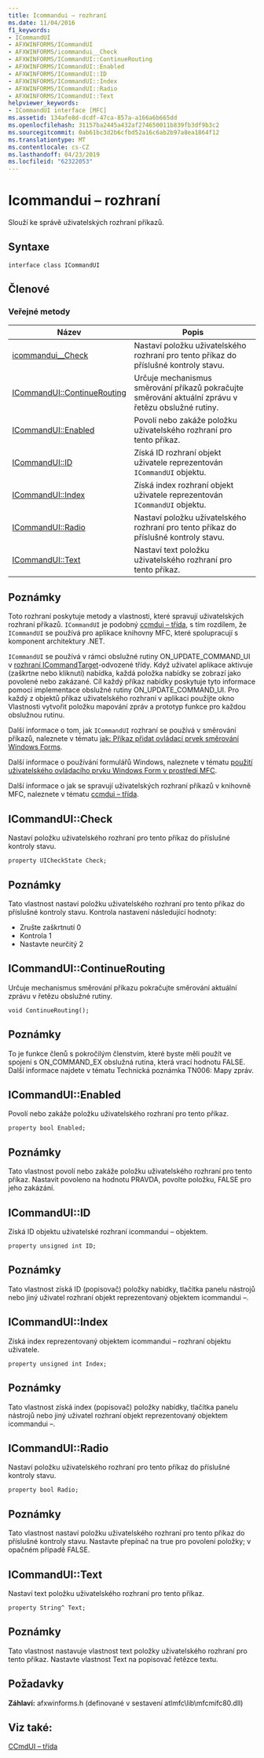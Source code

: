 ```yaml
---
title: Icommandui – rozhraní
ms.date: 11/04/2016
f1_keywords:
- ICommandUI
- AFXWINFORMS/ICommandUI
- AFXWINFORMS/icommandui__Check
- AFXWINFORMS/ICommandUI::ContinueRouting
- AFXWINFORMS/ICommandUI::Enabled
- AFXWINFORMS/ICommandUI::ID
- AFXWINFORMS/ICommandUI::Index
- AFXWINFORMS/ICommandUI::Radio
- AFXWINFORMS/ICommandUI::Text
helpviewer_keywords:
- ICommandUI interface [MFC]
ms.assetid: 134afe8d-dcdf-47ca-857a-a166a6b665dd
ms.openlocfilehash: 31157ba2445a432af274650011b839fb3df9b3c2
ms.sourcegitcommit: 0ab61bc3d2b6cfbd52a16c6ab2b97a8ea1864f12
ms.translationtype: MT
ms.contentlocale: cs-CZ
ms.lasthandoff: 04/23/2019
ms.locfileid: "62322053"
---
```

# <a name="icommandui-interface"></a>Icommandui – rozhraní

Slouží ke správě uživatelských rozhraní příkazů.

## <a name="syntax"></a>Syntaxe

```
interface class ICommandUI
```

## <a name="members"></a>Členové

### <a name="public-methods"></a>Veřejné metody

|Název|Popis|
|----------|-----------------|
|[icommandui__Check](#check)|Nastaví položku uživatelského rozhraní pro tento příkaz do příslušné kontroly stavu.|
|[ICommandUI::ContinueRouting](#continuerouting)|Určuje mechanismus směrování příkazů pokračujte směrování aktuální zprávu v řetězu obslužné rutiny.|
|[ICommandUI::Enabled](#enabled)|Povolí nebo zakáže položku uživatelského rozhraní pro tento příkaz.|
|[ICommandUI::ID](#id)|Získá ID rozhraní objekt uživatele reprezentován `ICommandUI` objektu.|
|[ICommandUI::Index](#index)|Získá index rozhraní objekt uživatele reprezentován `ICommandUI` objektu.|
|[ICommandUI::Radio](#radio)|Nastaví položku uživatelského rozhraní pro tento příkaz do příslušné kontroly stavu.|
|[ICommandUI::Text](#text)|Nastaví text položku uživatelského rozhraní pro tento příkaz.|

## <a name="remarks"></a>Poznámky

Toto rozhraní poskytuje metody a vlastnosti, které spravují uživatelských rozhraní příkazů. `ICommandUI` je podobný [ccmdui – třída](../../mfc/reference/ccmdui-class.md), s tím rozdílem, že `ICommandUI` se používá pro aplikace knihovny MFC, které spolupracují s komponent architektury .NET.

`ICommandUI` se používá v rámci obslužné rutiny ON_UPDATE_COMMAND_UI v [rozhraní ICommandTarget](../../mfc/reference/icommandtarget-interface.md)-odvozené třídy. Když uživatel aplikace aktivuje (zaškrtne nebo kliknutí) nabídka, každá položka nabídky se zobrazí jako povolené nebo zakázané. Cíl každý příkaz nabídky poskytuje tyto informace pomocí implementace obslužné rutiny ON_UPDATE_COMMAND_UI. Pro každý z objektů příkaz uživatelského rozhraní v aplikaci použijte okno Vlastnosti vytvořit položku mapování zpráv a prototyp funkce pro každou obslužnou rutinu.

Další informace o tom, jak `ICommandUI` rozhraní se používá v směrování příkazů, naleznete v tématu [jak: Příkaz přidat ovládací prvek směrování Windows Forms](../../dotnet/how-to-add-command-routing-to-the-windows-forms-control.md).

Další informace o používání formulářů Windows, naleznete v tématu [použití uživatelského ovládacího prvku Windows Form v prostředí MFC](../../dotnet/using-a-windows-form-user-control-in-mfc.md).

Další informace o jak se spravují uživatelských rozhraní příkazů v knihovně MFC, naleznete v tématu [ccmdui – třída](../../mfc/reference/ccmdui-class.md).

## <a name="check"></a> ICommandUI::Check

Nastaví položku uživatelského rozhraní pro tento příkaz do příslušné kontroly stavu.
```
property UICheckState Check;
```

## <a name="remarks"></a>Poznámky

Tato vlastnost nastaví položku uživatelského rozhraní pro tento příkaz do příslušné kontroly stavu. Kontrola nastavení následující hodnoty:
- Zrušte zaškrtnutí 0
- Kontrola 1
- Nastavte neurčitý 2

## <a name="continuerouting"></a> ICommandUI::ContinueRouting

Určuje mechanismus směrování příkazu pokračujte směrování aktuální zprávu v řetězu obslužné rutiny.
```
void ContinueRouting();
```

## <a name="remarks"></a>Poznámky

To je funkce členů s pokročilým členstvím, které byste měli použít ve spojení s ON_COMMAND_EX obslužná rutina, která vrací hodnotu FALSE. Další informace najdete v tématu Technická poznámka TN006: Mapy zpráv.

## <a name="enabled"></a> ICommandUI::Enabled

Povolí nebo zakáže položku uživatelského rozhraní pro tento příkaz.
```
property bool Enabled;
```

## <a name="remarks"></a>Poznámky

Tato vlastnost povolí nebo zakáže položku uživatelského rozhraní pro tento příkaz. Nastavit povoleno na hodnotu PRAVDA, povolte položku, FALSE pro jeho zakázání.

## <a name="id"></a> ICommandUI::ID

Získá ID objektu uživatelské rozhraní icommandui – objektem.
```
property unsigned int ID;
```

## <a name="remarks"></a>Poznámky

Tato vlastnost získá ID (popisovač) položky nabídky, tlačítka panelu nástrojů nebo jiný uživatel rozhraní objekt reprezentovaný objektem icommandui –.

## <a name="index"></a> ICommandUI::Index

Získá index reprezentovaný objektem icommandui – rozhraní objektu uživatele.
```
property unsigned int Index;
```

## <a name="remarks"></a>Poznámky

Tato vlastnost získá index (popisovač) položky nabídky, tlačítka panelu nástrojů nebo jiný uživatel rozhraní objekt reprezentovaný objektem icommandui –.

## <a name="radio"></a> ICommandUI::Radio

Nastaví položku uživatelského rozhraní pro tento příkaz do příslušné kontroly stavu.
```
property bool Radio;
```

## <a name="remarks"></a>Poznámky

Tato vlastnost nastaví položku uživatelského rozhraní pro tento příkaz do příslušné kontroly stavu. Nastavte přepínač na true pro povolení položky; v opačném případě FALSE.

## <a name="text"></a> ICommandUI::Text

Nastaví text položku uživatelského rozhraní pro tento příkaz.
```
property String^ Text;
```

## <a name="remarks"></a>Poznámky

Tato vlastnost nastavuje vlastnost text položky uživatelského rozhraní pro tento příkaz. Nastavte vlastnost Text na popisovač řetězce textu.

## <a name="requirements"></a>Požadavky

**Záhlaví:** afxwinforms.h (definované v sestavení atlmfc\lib\mfcmifc80.dll)

## <a name="see-also"></a>Viz také:

[CCmdUI – třída](../../mfc/reference/ccmdui-class.md)
